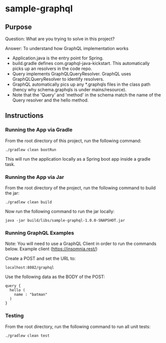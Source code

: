 # sample-graphql

## Purpose

Question: What are you trying to solve in this project?

Answer: To understand how GraphQL implementation works

* Application.java is the entry point for Spring.
* build.gradle defines com.graphql-java-kickstart. This automatically picks up an resolvers in the code repo.
* Query implements GraphQLQueryResolver. GraphQL uses GraphQLQueryResolver to identify resolvers.
* GraphQL automatically pics up any *.graphqls files in the class path (hency why schema.graphqls is under mains/resource).
* Note that the 'Query' and 'method' in the schema match the name of the Query resolver and the hello method. 

## Instructions

### Running the App via Gradle

From the root directory of this project, run the following command:

```
./gradlew clean bootRun
```

This will run the application locally as a Spring boot app inside a gradle task.

### Running the App via Jar

From the root directory of the project, run the following command to build the jar:

```
./gradlew clean build
```

Now run the following command to run the jar locally:

```
java -jar build/libs/sample-graphql-1.0.0-SNAPSHOT.jar
```

### Running GraphQL Examples

Note: You will need to use a GraphQL Client in order to run the commands below.
Example client (https://insomnia.rest/)

Create a POST and set the URL to:

```
localhost:8082/graphql
```

Use the following data as the BODY of the POST:

```
query {
  hello (
    name : "batman"
  )
}
```

### Testing

From the root directory, run the following command to run all unit tests:

```
./gradlew clean test
```